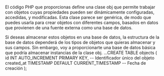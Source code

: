El código PHP que proporcionas define una clase obj que permite trabajar con objetos cuyas propiedades pueden ser dinámicamente configuradas, accedidas, y modificadas. Esta clase parece ser genérica, de modo que puedes usarla para crear objetos con diferentes campos, basados en datos que provienen de una fuente externa como una base de datos.

Si deseas almacenar estos objetos en una base de datos, la estructura de la base de datos dependerá de los tipos de objetos que quieras almacenar y sus campos. Sin embargo, voy a proporcionarte una base de datos básica que podría almacenar instancias de la clase obj.
...CREATE TABLE objects (
    id INT AUTO_INCREMENT PRIMARY KEY,  -- Identificador único del objeto
    created_at TIMESTAMP DEFAULT CURRENT_TIMESTAMP  -- Fecha de creación
);
